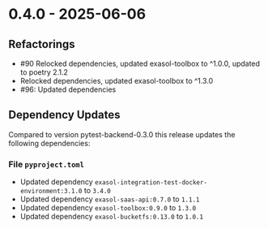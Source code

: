 # 0.4.0 - 2025-06-06

## Refactorings

* #90 Relocked dependencies, updated exasol-toolbox to ^1.0.0, updated to poetry 2.1.2
* Relocked dependencies, updated exasol-toolbox to ^1.3.0
* #96: Updated dependencies

## Dependency Updates

Compared to version pytest-backend-0.3.0 this release updates the following dependencies:

### File `pyproject.toml`

* Updated dependency `exasol-integration-test-docker-environment:3.1.0` to `3.4.0`
* Updated dependency `exasol-saas-api:0.7.0` to `1.1.1`
* Updated dependency `exasol-toolbox:0.9.0` to `1.3.0`
* Updated dependency `exasol-bucketfs:0.13.0` to `1.0.1`
